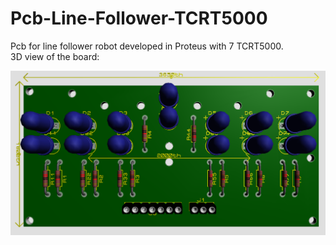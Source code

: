 # Pcb-Line-Follower-TCRT5000
Pcb for line follower robot developed in Proteus with 7 TCRT5000.\
3D view of the board:

![3D view of the board](https://github.com/lorenzoppx/PCB_LINE_FOLLOWER_TCRT5000/blob/main/TCRT5000_TopView.png)
